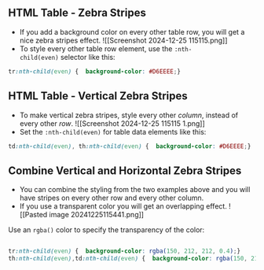 ## HTML Table - Zebra Stripes
- If you add a background color on every other table row, you will get a nice zebra stripes effect.
![[Screenshot 2024-12-25 115115.png]]
- To style every other table row element, use the `:nth-child(even)` selector like this:
``` css
tr:nth-child(even) {  background-color: #D6EEEE;}
```


## HTML Table - Vertical Zebra Stripes
- To make vertical zebra stripes, style every other _column_, instead of every other _row_.
![[Screenshot 2024-12-25 115115 1.png]]
- Set the `:nth-child(even)` for table data elements like this:
``` css
td:nth-child(even), th:nth-child(even) {  background-color: #D6EEEE;}
```

## Combine Vertical and Horizontal Zebra Stripes
- You can combine the styling from the two examples above and you will have stripes on every other row and every other column.
- If you use a transparent color you will get an overlapping effect.
![[Pasted image 20241225115441.png]]

Use an `rgba()` color to specify the transparency of the color:
``` css

tr:nth-child(even) {  background-color: rgba(150, 212, 212, 0.4);}  
th:nth-child(even),td:nth-child(even) {  background-color: rgba(150, 212, 212, 0.4);}
```


